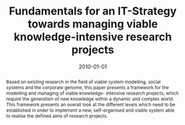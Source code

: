 ---
abstract: Based on existing research in the field of viable system modelling, social
  systems and the corporate genome, this paper presents a framework for the modelling
  and managing of viable knowledge- intensive research projects, which require the
  generation of new knowledge within a dynamic and complex world. This framework presents
  an overall look at the different levels which need to be established in order to
  implement a new, self-organised and viable system able to realise the defined aims
  of research projects.
authors:
- Paul Pöltner
- Thomas Grechenig
date: '2010-01-01'
featured: false
links:
- name: Publik
  url: https://publik.tuwien.ac.at/showentry.php?ID=183645&lang=2
publication_types:
- '1'
publishDate: '2010-01-01'
title: Fundamentals for an IT-Strategy towards managing viable knowledge-intensive
  research projects
url_pdf: http://publik.tuwien.ac.at/files/PubDat_183645.pdf
---